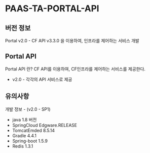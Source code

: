 # PAAS-TA-PORTAL-API
## 버전 정보
Portal v2.0 - CF API v3.3.0 을 이용하여, 인프라를 제어하는 서비스 개발


## Portal API
Portal API 란? CF API를 이용하여, CF인프라를 제어하는 서비스를 제공한다.
- v2.0 - 각각의 API 서비스로 제공

## 유의사항
개발 정보 - (v2.0 - SP1)
- java 1.8 버전
- SpringCloud Edgware.RELEASE 
- TomcatEmded 8.5.14
- Gradle 4.4.1
- Spring-boot 1.5.9
- Redis 1.3.1

